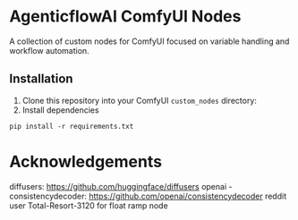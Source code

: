 # AgenticflowAI ComfyUI Nodes

A collection of custom nodes for ComfyUI focused on variable handling and workflow automation.

## Installation

1. Clone this repository into your ComfyUI `custom_nodes` directory:
2. Install dependencies

```shell
pip install -r requirements.txt
```

# Acknowledgements

diffusers: https://github.com/huggingface/diffusers
openai - consistencydecoder: https://github.com/openai/consistencydecoder
reddit user Total-Resort-3120 for float ramp node
